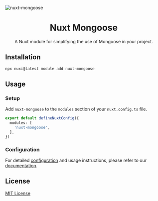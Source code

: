 ![nuxt-mongoose](https://docs.arashsheyda.me/modules/nuxt-mongoose.jpg)

<div align="center">
  <h1>Nuxt Mongoose</h1>

  A Nuxt module for simplifying the use of Mongoose in your project.
</div>


## Installation

```bash
npx nuxi@latest module add nuxt-mongoose
```

## Usage

### Setup

Add `nuxt-mongoose` to the `modules` section of your `nuxt.config.ts` file.

```ts
export default defineNuxtConfig({
  modules: [
    'nuxt-mongoose',
  ],
})
```

### Configuration

For detailed [configuration](https://docs.arashsheyda.me/nuxt-mongoose/getting-started/configuration) and usage instructions, please refer to our [documentation](https://docs.arashsheyda.me/nuxt-mongoose).

## License

[MIT License](./LICENSE)
